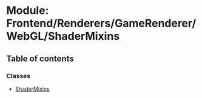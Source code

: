 # Module: Frontend/Renderers/GameRenderer/WebGL/ShaderMixins

## Table of contents

### Classes

- [ShaderMixins](../classes/Frontend_Renderers_GameRenderer_WebGL_ShaderMixins.ShaderMixins.md)
